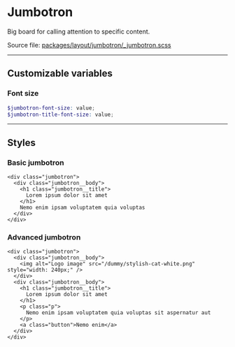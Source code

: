 # Jumbotron
Big board for calling attention to specific content.

Source file: [packages/layout/jumbotron/_jumbotron.scss](https://github.com/kpn/kpn-style/blob/master/packages/layout/jumbotron/_jumbotron.scss)

---

## Customizable variables

### Font size
```scss
$jumbotron-font-size: value;
$jumbotron-title-font-size: value;
```

---

## Styles

### Basic jumbotron
```html*example
<div class="jumbotron">
  <div class="jumbotron__body">
    <h1 class="jumbotron__title">
      Lorem ipsum dolor sit amet 
    </h1>  
    Nemo enim ipsam voluptatem quia voluptas
  </div>
</div>
```

### Advanced jumbotron
```html*example
<div class="jumbotron">
  <div class="jumbotron__body">
    <img alt="Logo image" src="/dummy/stylish-cat-white.png" style="width: 240px;" />
  </div>      
  <div class="jumbotron__body">
    <h1 class="jumbotron__title">
      Lorem ipsum dolor sit amet 
    </h1>
    <p class="p">
      Nemo enim ipsam voluptatem quia voluptas sit aspernatur aut
    </p>
    <a class="button">Nemo enim</a>
  </div>
</div>
```
